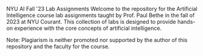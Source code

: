 NYU AI Fall '23 Lab Assignments
Welcome to the repository for the Artificial Intelligence course lab assignments taught by Prof. Paul Bethe in the fall of 2023 at NYU Courant. This collection of labs is designed to provide hands-on experience with the core concepts of artificial intelligence.


Note: Plagiarism is neither promoted nor supported by the author of this repository and the faculty for the course. 
